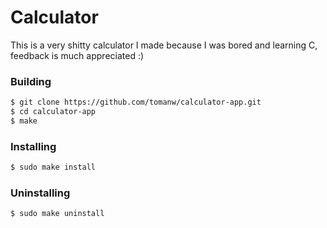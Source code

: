 # Calculator
This is a very shitty calculator I made because I was bored and learning C, feedback is much appreciated :)

### Building
```sh
$ git clone https://github.com/tomanw/calculator-app.git
$ cd calculator-app
$ make
```
### Installing
```sh
$ sudo make install
```
### Uninstalling
```sh
$ sudo make uninstall
```
